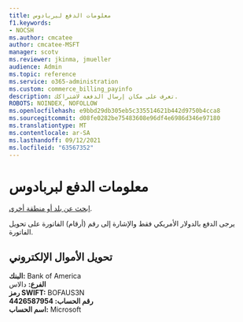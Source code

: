 ```yaml
---
title: معلومات الدفع لبربادوس
f1.keywords:
- NOCSH
ms.author: cmcatee
author: cmcatee-MSFT
manager: scotv
ms.reviewer: jkinma, jmueller
audience: Admin
ms.topic: reference
ms.service: o365-administration
ms.custom: commerce_billing_payinfo
description: تعرف على مكان إرسال الدفعة لاشتراكك.
ROBOTS: NOINDEX, NOFOLLOW
ms.openlocfilehash: e9bbd29db305eb5c335514621b442d9750b4cca8
ms.sourcegitcommit: d08fe0282be75483608e96df4e6986d346e97180
ms.translationtype: MT
ms.contentlocale: ar-SA
ms.lasthandoff: 09/12/2021
ms.locfileid: "63567352"
---
```

# <a name="payment-information-for-barbados"></a>معلومات الدفع لبربادوس

[ابحث عن بلد أو منطقة أخرى](../billing-and-payments/pay-for-your-subscription.md).

يرجى الدفع بالدولار الأمريكي فقط والإشارة إلى رقم (أرقام) الفاتورة على تحويل الفاتورة.

## <a name="electronic-funds-transfer"></a>تحويل الأموال الإلكتروني

**البنك:** Bank of America  
**الفرع:** دالاس  
**رمز SWIFT:** BOFAUS3N  
**رقم الحساب: 4426587954**  
**اسم الحساب:** Microsoft
